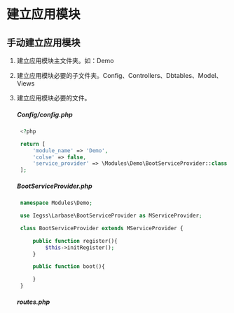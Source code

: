 # 建立应用模块

## 手动建立应用模块

1. 建立应用模块主文件夹。如：Demo
2. 建立应用模块必要的子文件夹。Config、Controllers、Dbtables、Model、Views
3. 建立应用模块必要的文件。

   ##### Config/config.php

   ```php
    <?php

    return [
        'module_name' => 'Demo',
        'colse' => false,
        'service_provider' => \Modules\Demo\BootServiceProvider::class,
    ];
   ```

   ##### BootServiceProvider.php

   ```php
    namespace Modules\Demo;

    use Iegss\Larbase\BootServiceProvider as MServiceProvider;

    class BootServiceProvider extends MServiceProvider {

        public function register(){
            $this->initRegister();
        }

        public function boot(){

        }
    }
   ```

   ##### routes.php



